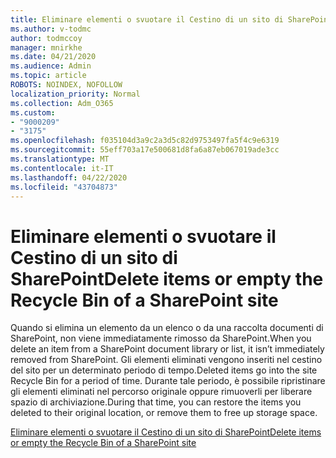 ```yaml
---
title: Eliminare elementi o svuotare il Cestino di un sito di SharePoint
ms.author: v-todmc
author: todmccoy
manager: mnirkhe
ms.date: 04/21/2020
ms.audience: Admin
ms.topic: article
ROBOTS: NOINDEX, NOFOLLOW
localization_priority: Normal
ms.collection: Adm_O365
ms.custom:
- "9000209"
- "3175"
ms.openlocfilehash: f035104d3a9c2a3d5c82d9753497fa5f4c9e6319
ms.sourcegitcommit: 55eff703a17e500681d8fa6a87eb067019ade3cc
ms.translationtype: MT
ms.contentlocale: it-IT
ms.lasthandoff: 04/22/2020
ms.locfileid: "43704873"
---
```

# <a name="delete-items-or-empty-the-recycle-bin-of-a-sharepoint-site"></a><span data-ttu-id="a5d38-102">Eliminare elementi o svuotare il Cestino di un sito di SharePoint</span><span class="sxs-lookup"><span data-stu-id="a5d38-102">Delete items or empty the Recycle Bin of a SharePoint site</span></span> 

<span data-ttu-id="a5d38-103">Quando si elimina un elemento da un elenco o da una raccolta documenti di SharePoint, non viene immediatamente rimosso da SharePoint.</span><span class="sxs-lookup"><span data-stu-id="a5d38-103">When you delete an item from a SharePoint document library or list, it isn’t immediately removed from SharePoint.</span></span> <span data-ttu-id="a5d38-104">Gli elementi eliminati vengono inseriti nel cestino del sito per un determinato periodo di tempo.</span><span class="sxs-lookup"><span data-stu-id="a5d38-104">Deleted items go into the site Recycle Bin for a period of time.</span></span> <span data-ttu-id="a5d38-105">Durante tale periodo, è possibile ripristinare gli elementi eliminati nel percorso originale oppure rimuoverli per liberare spazio di archiviazione.</span><span class="sxs-lookup"><span data-stu-id="a5d38-105">During that time, you can restore the items you deleted to their original location, or remove them to free up storage space.</span></span>

[<span data-ttu-id="a5d38-106">Eliminare elementi o svuotare il Cestino di un sito di SharePoint</span><span class="sxs-lookup"><span data-stu-id="a5d38-106">Delete items or empty the Recycle Bin of a SharePoint site</span></span>](https://support.office.com/article/2e713599-d13e-40d6-96dc-66f0a366f74e)